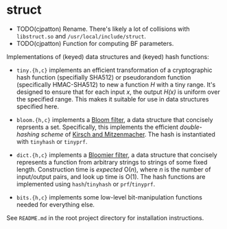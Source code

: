 struct
======
- TODO(cjpatton) Rename. There's likely a lot of collisions with `libstruct.so` and
   `/usr/local/include/struct`.
- TODO(cjpatton) Function for computing BF parameters.

Implementations of (keyed) data structures and (keyed) hash functions:

  * `tiny.{h,c}` implements an efficient transformation of a cryptographic hash
    function (specifially SHA512) or pseudorandom function (specifically
    HMAC-SHA512) to new a function _H_ with a tiny range. It's designed to
    ensure that for each input _x_, the output _H(x)_ is uniform over the
    specified range. This makes it suitable for use in data structures specified
    here.

  * `bloom.{h,c}` implements a [Bloom
    filter](https://en.wikipedia.org/wiki/Bloom_filter), a data structure that
    concisely reprsents a set. Specifically, this implements the efficient
    _double-hashing scheme_ of [Kirsch and
    Mitzenmacher](https://www.eecs.harvard.edu/~michaelm/postscripts/rsa2008.pdf).
    The hash is instantiated with `tinyhash` or `tinyprf`.

 * `dict.{h,c}` implements a [Bloomier filter](https://arxiv.org/abs/0807.0928),
    a data structure that concisely represents a function from arbitrary strings
    to strings of some fixed length. Construction time is _expected_ O(_n_), where
    _n_ is the number of input/output pairs, and look up time is O(1). The hash
    functions are implemented using `hash`/`tinyhash` or `prf`/`tinyprf`.

 * `bits.{h,c}` implements some low-level bit-manipulation functions needed for
   everything else.

See `README.md` in the root project directory for installation instructions.
